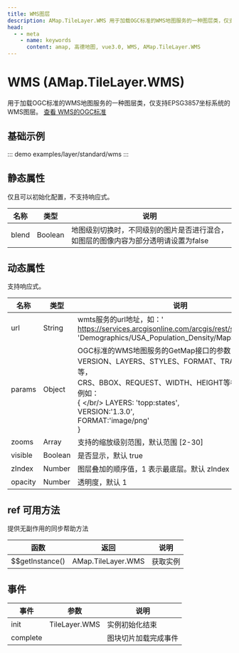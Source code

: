 ```yaml
---
title: WMS图层
description: AMap.TileLayer.WMS 用于加载OGC标准的WMS地图服务的一种图层类，仅支持EPSG3857坐标系统的WMS图层
head:
  - - meta
    - name: keywords
      content: amap, 高德地图, vue3.0, WMS, AMap.TileLayer.WMS
---
```


# WMS (AMap.TileLayer.WMS)
用于加载OGC标准的WMS地图服务的一种图层类，仅支持EPSG3857坐标系统的WMS图层。
[查看 WMS的OGC标准](http://www.opengeospatial.org/standards/wms)

## 基础示例

::: demo
examples/layer/standard/wms
:::


## 静态属性
仅且可以初始化配置，不支持响应式。

名称 | 类型 | 说明
---|---|---|
blend  | Boolean | 地图级别切换时，不同级别的图片是否进行混合，如图层的图像内容为部分透明请设置为false

## 动态属性
支持响应式。

名称 | 类型 | 说明
---|---|---|
url | String | wmts服务的url地址，如：' https://services.arcgisonline.com/arcgis/rest/services/'+ 'Demographics/USA_Population_Density/MapServer/WMTS/'
params | Object | OGC标准的WMS地图服务的GetMap接口的参数，包括VERSION、LAYERS、STYLES、FORMAT、TRANSPARENT等，<br/>CRS、BBOX、REQUEST、WIDTH、HEIGHT等参数请勿添加，例如：<br/>{ </br/>  LAYERS: 'topp:states',<br/>  VERSION:'1.3.0',<br/>  FORMAT:'image/png'<br/>  }
zooms | Array | 支持的缩放级别范围，默认范围 [2-30]
visible | Boolean | 是否显示，默认 true
zIndex | Number | 图层叠加的顺序值，1 表示最底层。默认 zIndex：4
opacity | Number | 透明度，默认 1

## ref 可用方法
提供无副作用的同步帮助方法

函数 | 返回 | 说明
---|---|---|
$$getInstance() | AMap.TileLayer.WMS | 获取实例

## 事件

事件 | 参数 | 说明
---|---|---|
init | TileLayer.WMS | 实例初始化结束
complete |  | 图块切片加载完成事件

